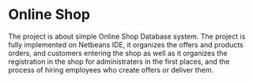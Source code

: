 # Online Shop
The project is about simple Online Shop Database system. The project is fully implemented on 
Netbeans IDE, it organizes the offers and products orders, and customers entering the shop as 
well as it organizes the registration in the shop for administraters in the first places, and 
the process of hiring employees who create offers or deliver them.
